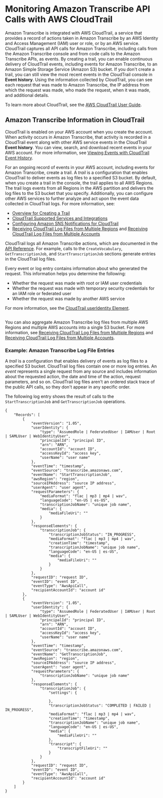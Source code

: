 # Monitoring Amazon Transcribe API Calls with AWS CloudTrail<a name="monitoring-transcribe-cloud-trail"></a>

Amazon Transcribe is integrated with AWS CloudTrail, a service that provides a record of actions taken in Amazon Transcribe by an AWS Identity and Access Management \(IAM\) user or role, or by an AWS service\. CloudTrail captures all API calls for Amazon Transcribe, including calls from the Amazon Transcribe console and from code calls to the Amazon Transcribe APIs, as events\. By creating a trail, you can enable continuous delivery of CloudTrail events, including events for Amazon Transcribe, to an Amazon Simple Storage Service \(Amazon S3\) bucket\. If you don't create a trail, you can still view the most recent events in the CloudTrail console in **Event history**\. Using the information collected by CloudTrail, you can see each request that was made to Amazon Transcribe, the IP address from which the request was made, who made the request, when it was made, and additional details\. 

To learn more about CloudTrail, see the [AWS CloudTrail User Guide](https://docs.aws.amazon.com/awscloudtrail/latest/userguide/)\.

## Amazon Transcribe Information in CloudTrail<a name="transcribe-info-in-cloudtrail"></a>

CloudTrail is enabled on your AWS account when you create the account\. When activity occurs in Amazon Transcribe, that activity is recorded in a CloudTrail event along with other AWS service events in the CloudTrail **Event history**\. You can view, search, and download recent events in your AWS account\. For more information, see [Viewing Events with CloudTrail Event History](https://docs.aws.amazon.com/awscloudtrail/latest/userguide/view-cloudtrail-events.html)\. 

For an ongoing record of events in your AWS account, including events for Amazon Transcribe, create a trail\. A *trail* is  a configuration that enables CloudTrail to deliver events as log files to a specified S3 bucket\. By default, when you create a trail in the console, the trail applies to all AWS Regions\. The trail logs events from all Regions in the AWS partition and delivers the log files to the S3 bucket that you specify\. Additionally, you can configure other AWS services to further analyze and act upon the event data collected in CloudTrail logs\. For more information, see: 
+ [Overview for Creating a Trail](https://docs.aws.amazon.com/awscloudtrail/latest/userguide/cloudtrail-create-and-update-a-trail.html)
+ [CloudTrail Supported Services and Integrations](https://docs.aws.amazon.com/awscloudtrail/latest/userguide/cloudtrail-aws-service-specific-topics.html#cloudtrail-aws-service-specific-topics-integrations)
+ [Configuring Amazon SNS Notifications for CloudTrail](https://docs.aws.amazon.com/awscloudtrail/latest/userguide/getting_notifications_top_level.html)
+ [Receiving CloudTrail Log Files from Multiple Regions](https://docs.aws.amazon.com/awscloudtrail/latest/userguide/receive-cloudtrail-log-files-from-multiple-regions.html) and [Receiving CloudTrail Log Files from Multiple Accounts](https://docs.aws.amazon.com/awscloudtrail/latest/userguide/cloudtrail-receive-logs-from-multiple-accounts.html)

CloudTrail logs all Amazon Transcribe actions, which are documented in the [API Reference](API_Reference.md)\. For example, calls to the `CreateVocabulary`, `GetTranscriptionJob`, and `StartTranscriptionJob` sections generate entries in the CloudTrail log files\. 

Every event or log entry contains information about who generated the request\. This information helps you determine the following: 
+ Whether the request was made with root or IAM user credentials
+ Whether the request was made with temporary security credentials for an IAM role or federated user
+ Whether the request was made by another AWS service

For more information, see the [CloudTrail userIdentity Element](https://docs.aws.amazon.com/awscloudtrail/latest/userguide/cloudtrail-event-reference-user-identity.html)\.

## <a name="aws-transcribe-info-in-cloudtrail"></a>

You can also aggregate Amazon Transcribe log files from multiple AWS Regions and multiple AWS accounts into a single S3 bucket\. For more information, see [Receiving CloudTrail Log Files from Multiple Regions](https://docs.aws.amazon.com/awscloudtrail/latest/userguide/receive-cloudtrail-log-files-from-multiple-regions.html) and [Receiving CloudTrail Log Files from Multiple Accounts](https://docs.aws.amazon.com/awscloudtrail/latest/userguide/cloudtrail-receive-logs-from-multiple-accounts.html)\. 

### Example: Amazon Transcribe Log File Entries<a name="cloud-trail-log-entry"></a>

A *trail* is a configuration that enables delivery of events as log files to a specified S3 bucket\. CloudTrail log files contain one or more log entries\. An *event* represents a single request from any source and includes information about the requested action, the date and time of the action, request parameters, and so on\. CloudTrail log files aren't an ordered stack trace of the public API calls, so they don't appear in any specific order\. 

The following log entry shows the result of calls to the `StartTranscriptionJob` and `GetTranscriptionJob` operations\.

```
{
    "Records": [
        {
            "eventVersion": "1.05",
            "userIdentity": {
                "type": "AssumedRole | FederatedUser | IAMUser | Root | SAMLUser | WebIdentityUser",
                "principalId": "principal ID",
                "arn": "ARN",
                "accountId": "account ID",
                "accessKeyId": "access key",
                "userName": "user name"
            },
            "eventTime": "timestamp",
            "eventSource": "transcribe.amazonaws.com",
            "eventName": "StartTranscriptionJob",
            "awsRegion": "region",
            "sourceIPAddress": "source IP address",
            "userAgent": "user agent",
            "requestParameters": {
                "mediaFormat": "flac | mp3 | mp4 | wav",
                "languageCode": "en-US | es-US",
                "transcriptionJobName": "unique job name",
                "media": {
                    "mediaFileUri": ""
                }
            },
            "responseElements": {
                "transcriptionJob": {
                    "transcriptionJobStatus": "IN_PROGRESS",
                    "mediaFormat": "flac | mp3 | mp4 | wav",
                    "creationTime": "timestamp",
                    "transcriptionJobName": "unique job name",
                    "languageCode": "en-US | es-US",
                    "media": {
                        "mediaFileUri": ""
                    }
                }
            },
            "requestID": "request ID",
            "eventID": "event ID",
            "eventType": "AwsApiCall",
            "recipientAccountId": "account id"
        },
        {
            "eventVersion": "1.05",
            "userIdentity": {
                "type": "AssumedRole | FederatedUser | IAMUser | Root | SAMLUser | WebIdentityUser",
                "principalId": "principal ID",
                "arn": "ARN",
                "accountId": "account ID",
                "accessKeyId": "access key",
                "userName": "user name"
            },
            "eventTime": "timestamp",
            "eventSource": "transcribe.amazonaws.com",
            "eventName": "GetTranscriptionJob",
            "awsRegion": "region",
            "sourceIPAddress": "source IP address",
            "userAgent": "user agent",
            "requestParameters": {
                "transcriptionJobName": "unique job name"
            },
            "responseElements": {
                "transcriptionJob": {
                    "settings": {
                        
                    },
                    "transcriptionJobStatus": "COMPLETED | FAILED | IN_PROGRESS",
                    "mediaFormat": "flac | mp3 | mp4 | wav",
                    "creationTime": "timestamp",
                    "transcriptionJobName": "unique job name",
                    "languageCode": "en-US | es-US",
                    "media": {
                        "mediaFileUri": ""
                    },
                    "transcript": {
                        "transcriptFileUri": ""
                    }
                }
            },
            "requestID": "request ID",
            "eventID": "event ID",
            "eventType": "AwsApiCall",
            "recipientAccountId": "account id"
        }        
    ]
}
```